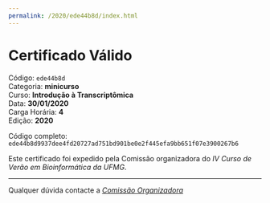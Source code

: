 ```yaml
---
permalink: /2020/ede44b8d/index.html
---
```


# Certificado Válido

Código: `ede44b8d`<br>
Categoria: **minicurso**<br>
Curso: **Introdução à Transcriptômica**<br>
Data: **30/01/2020**<br>
Carga Horária: **4**<br>
Edição: **2020**<br>


Código completo: `ede44b8d9937dee4fd20727ad751bd901be0e2f445efa9bb651f07e3900267b6`


Este certificado foi expedido pela Comissão organizadora do *IV Curso de Verão em Bioinformática da UFMG*.

----

Qualquer dúvida contacte a [_Comissão Organizadora_](<mailto:cursobioinfoufmg@gmail.com$subject=[Certificados]>)

